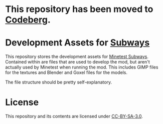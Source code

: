 # This repository has been moved to [Codeberg](https://codeberg.org/SamMatzko/luanti-subways-dev-assets).
# Development Assets for [Subways](https://github.com/SamMatzko/minetest-subways)

This repository stores the development assets for [Minetest Subways](https://github.com/SamMatzko/minetest-subways). Contained within are files that are used to develop the mod, but aren't actually used by Minetest when running the mod. This includes GIMP files for the textures and Blender and Goxel files for the models.

The file structure should be pretty self-explanatory.

# License

This repository and its contents are licensed under [CC-BY-SA-3.0](http://creativecommons.org/licenses/by-sa/3.0/).
